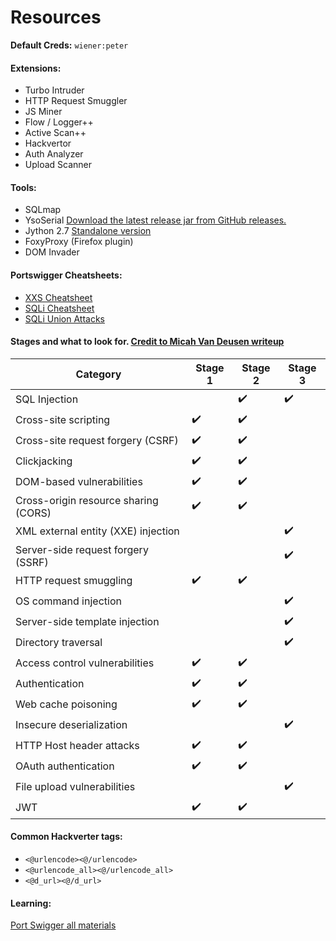# Resources

**Default Creds:** `wiener:peter`

#### Extensions:
- Turbo Intruder
- HTTP Request Smuggler
- JS Miner
- Flow / Logger++
- Active Scan++
- Hackvertor
- Auth Analyzer
- Upload Scanner

#### Tools:
- SQLmap 
- YsoSerial [ Download the latest release jar from GitHub releases.](https://github.com/frohoff/ysoserial)
- Jython 2.7 [Standalone version](https://repo1.maven.org/maven2/org/python/jython-standalone/2.7.3/jython-standalone-2.7.3.jar)
- FoxyProxy (Firefox plugin)
- DOM Invader 

#### Portswigger Cheatsheets:
- [XXS Cheatsheet](https://portswigger.net/web-security/cross-site-scripting/cheat-sheet)
- [SQLi Cheatsheet](https://portswigger.net/web-security/sql-injection/cheat-sheet)
- [SQLi Union Attacks](https://portswigger.net/web-security/sql-injection/union-attacks)

#### Stages and what to look for. [Credit to Micah Van Deusen writeup](https://micahvandeusen.com/burp-suite-certified-practitioner-exam-review/)
| Category | Stage 1 | Stage 2 | Stage 3 |
| --- | --- | --- | --- |
| SQL Injection |     | ✔️  | ✔️  |
| Cross-site scripting | ✔️  | ✔️  |     |
| Cross-site request forgery (CSRF) | ✔️  | ✔️  |     |
| Clickjacking | ✔️  | ✔️  |     |
| DOM-based vulnerabilities | ✔️  | ✔️  |     |
| Cross-origin resource sharing (CORS) | ✔️  | ✔️  |     |
| XML external entity (XXE) injection |     |     | ✔️  |
| Server-side request forgery (SSRF) |     |     | ✔️  |
| HTTP request smuggling | ✔️  | ✔️  |     |
| OS command injection |     |     | ✔️  |
| Server-side template injection |     |     | ✔️  |
| Directory traversal |     |     | ✔️  |
| Access control vulnerabilities | ✔️  | ✔️  |     |
| Authentication | ✔️  | ✔️  |     |
| Web cache poisoning | ✔️  | ✔️  |     |
| Insecure deserialization |     |     | ✔️  |
| HTTP Host header attacks | ✔️  | ✔️  |     |
| OAuth authentication | ✔️  | ✔️  |     |
| File upload vulnerabilities |     |     | ✔️  |
| JWT | ✔️  | ✔️  |     |

#### Common Hackverter tags:
- `<@urlencode><@/urlencode>`
- `<@urlencode_all><@/urlencode_all>`
- `<@d_url><@/d_url>`


#### Learning:
[Port Swigger all materials](https://portswigger.net/web-security/all-materials)




